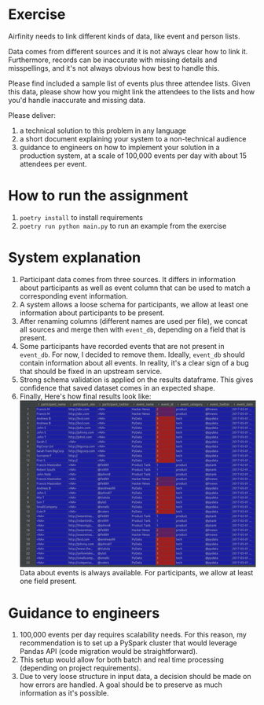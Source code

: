 # Exercise

Airfinity needs to link different kinds of data, like event and person lists.

Data comes from different sources and it is not always clear how to link it. Furthermore, records can be inaccurate with missing details and misspellings, and it's not always obvious how best to handle this.

Please find included a sample list of events plus three attendee lists. Given this data, please show how you might link the attendees to the lists and how you'd handle inaccurate and missing data.

Please deliver:

1. a technical solution to this problem in any language
2. a short document explaining your system to a non-technical audience
3. guidance to engineers on how to implement your solution in a production system, at a scale of 100,000 events per day with about 15 attendees per event.

# How to run the assignment

1. `poetry install` to install requirements
2. `poetry run python main.py` to run an example from the exercise

# System explanation

1. Participant data comes from three sources. It differs in information about participants as well as event column that can be used to match a corresponding event information.
2. A system allows a loose schema for participants, we allow at least one information about participants to be present.
3. After renaming columns (different names are used per file), we concat all sources and merge then with `event_db`, depending on a field that is present.
4. Some participants have recorded events that are not present in `event_db`. For now, I decided to remove them. Ideally, `event_db` should contain information about all events. In reality, it's a clear sign of a bug that should be fixed in an upstream service.
5. Strong schema validation is applied on the results dataframe. This gives confidence that saved dataset comes in an expected shape.
6. Finally, Here's how final results look like:
![Output results](results.png)
Data about events is always available. For participants, we allow at least one field present.

# Guidance to engineers

1. 100,000 events per day requires scalability needs. For this reason, my recommendation is to set up a PySpark cluster that would leverage Pandas API (code migration would be straightforward).
2. This setup would allow for both batch and real time processing (depending on project requirements).
3. Due to very loose structure in input data, a decision should be made on how errors are handled. A goal should be to preserve as much information as it's possible.
